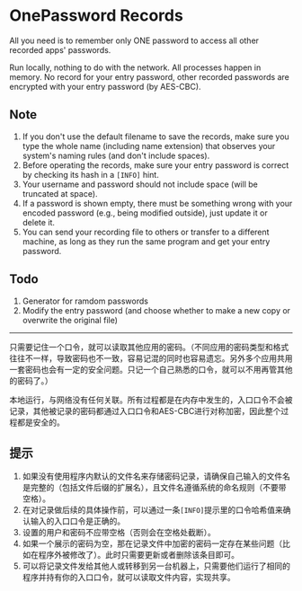 # OnePassword Records

All you need is to remember only ONE password to access all other recorded apps' passwords.

Run locally, nothing to do with the network. All processes happen in memory. No record for your entry password, other recorded passwords are encrypted with your entry password (by AES-CBC).

## Note

1. If you don't use the default filename to save the records, make sure you type the whole name (including name extension) that observes your system's naming rules (and don't include spaces).
1. Before operating the records, make sure your entry password is correct by checking its hash in a `[INFO]` hint.
1. Your username and password should not include space (will be truncated at space).
1. If a password is shown empty, there must be something wrong with your encoded password (e.g., being modified outside), just update it or delete it.
1. You can send your recording file to others or transfer to a different machine, as long as they run the same program and get your entry password.

## Todo

1. Generator for ramdom passwords
2. Modify the entry password (and choose whether to make a new copy or overwrite the original file)

------

只需要记住一个口令，就可以读取其他应用的密码。（不同应用的密码类型和格式往往不一样，导致密码也不一致，容易记混的同时也容易遗忘。另外多个应用共用一套密码也会有一定的安全问题。只记一个自己熟悉的口令，就可以不用再管其他的密码了。）

本地运行，与网络没有任何关联。所有过程都是在内存中发生的，入口口令不会被记录，其他被记录的密码都通过入口口令和AES-CBC进行对称加密，因此整个过程都是安全的。

## 提示

1. 如果没有使用程序内默认的文件名来存储密码记录，请确保自己输入的文件名是完整的（包括文件后缀的扩展名），且文件名遵循系统的命名规则（不要带空格）。
1. 在对记录做后续的具体操作前，可以通过一条`[INFO]`提示里的口令哈希值来确认输入的入口口令是正确的。
1. 设置的用户和密码不应带空格（否则会在空格处截断）。
1. 如果一个展示的密码为空，那在记录文件中加密的密码一定存在某些问题（比如在程序外被修改了）。此时只需要更新或者删除该条目即可。
1. 可以将记录文件发给其他人或转移到另一台机器上，只需要他们运行了相同的程序并持有你的入口口令，就可以读取文件内容，实现共享。
